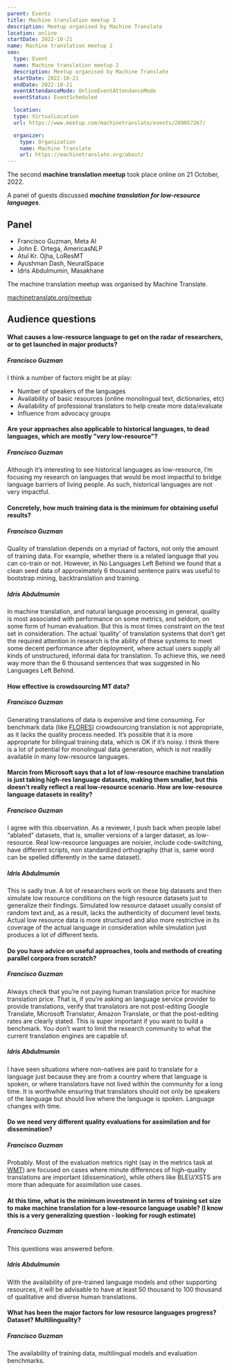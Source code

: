 ```yaml
---
parent: Events
title: Machine translation meetup 2
description: Meetup organised by Machine Translate
location: online
startDate: 2022-10-21
name: Machine translation meetup 2
seo:
  type: Event
  name: Machine translation meetup 2
  description: Meetup organised by Machine Translate
  startDate: 2022-10-21
  endDate: 2022-10-21
  eventAttendanceMode: OnlineEventAttendanceMode
  eventStatus: EventScheduled

  location:
  type: VirtualLocation
  url: https://www.meetup.com/machinetranslate/events/289057267/

  organizer:
    type: Organization
    name: Machine Translate
    url: https://machinetranslate.org/about/
---
```


The second **machine translation meetup** took place online on 21 October, 2022.

A panel of guests discussed ***machine translation for low-resource languages***.

## Panel

- Francisco Guzman, Meta AI
- John E. Ortega, AmericasNLP
- Atul Kr. Ojha, LoResMT
- Ayushman Dash, NeuralSpace
- Idris Abdulmumin, Masakhane

The machine translation meetup was organised by Machine Translate.

[machinetranslate.org/meetup](http://machinetranslate.org/meetup)


## Audience questions


<h4>What causes a low-resource language to get on the radar of researchers, or to get launched in major products?</h4>

<h5>Francisco Guzman</h5>

I think a number of factors might be at play:
  - Number of speakers of the languages
  - Availability of basic resources (online monolingual text, dictionaries, etc)
  - Availability of professional translators to help create more data/evaluate
  - Influence from advocacy groups


<h4>Are your approaches also applicable to historical languages, to dead languages, which are mostly "very low-resource"?</h4>

<h5>Francisco Guzman</h5>

Although it’s interesting to see historical languages as low-resource, I’m focusing my research on languages that would be most impactful to bridge language barriers of living people.
As such, historical languages are not very impactful.

<h4>Concretely, how much training data is the minimum for obtaining useful results?</h4>

<h5>Francisco Guzman</h5>

Quality of translation depends on a myriad of factors, not only the amount of training data.
For example, whether there is a related language that you can co-train or not.
However, in No Languages Left Behind we found that a clean seed data of approximately 6 thousand sentence pairs was useful to bootstrap mining, backtranslation and training.

<h5>Idris Abdulmumin</h5>

In machine translation, and natural language processing in general, quality is most associated with performance on some metrics, and seldom, on some form of human evaluation.
But this is most times constraint on the test set in consideration.
The actual ‘quality’ of translation systems that don’t get the required attention in research is the ability of these systems to meet some decent performance after deployment, where actual users supply all kinds of unstructured, informal data for translation.
To achieve this, we need way more than the 6 thousand sentences that was suggested in No Languages Left Behind.


<h4>How effective is crowdsourcing MT data?</h4>

<h5>Francisco Guzman</h5>

Generating translations of data is expensive and time consuming.
For benchmark data (like [FLORES](/customisation/parallel-data.md)) crowdsourcing translation is not appropriate, as it lacks the quality process needed.
It’s possible that it is more appropriate for bilingual training data, which is OK if it’s noisy.
I think there is a lot of potential for monolingual data generation, which is not readily available in many low-resource languages.


<h4>Marcin from Microsoft says that a lot of low-resource machine translation is just taking high-res language datasets, making them smaller, but this doesn’t really reflect a real low-resource scenario.  How are low-resource language datasets in reality?</h4>

<h5>Francisco Guzman</h5>

I agree with this observation.
As a reviewer, I push back when people label “ablated” datasets, that is, smaller versions of a larger dataset, as low-resource.
Real low-resource languages are noisier, include code-switching, have different scripts, non standardized orthography (that is, same word can be spelled differently in the same dataset).

<h5>Idris Abdulmumin</h5>

This is sadly true.
A lot of researchers work on these big datasets and then simulate low resource conditions on the high resource datasets just to generalize their findings.
Simulated low resource dataset usually consist of random text and, as a result, lacks the authenticity of document level texts.
Actual low resource data is more structured and also more restrictive in its coverage of the actual language in consideration while simulation just produces a lot of different texts.

<h4>Do you have advice on useful approaches, tools and methods of creating parallel corpora from scratch?</h4>

<h5>Francisco Guzman</h5>

Always check that you’re not paying human translation price for machine translation price.
That is, if you’re asking an language service provider to provide translations, verify that translators are not post-editing Google Translate, Microsoft Translator, Amazon Translate, or that the post-editing rates are clearly stated.
This is super important if you want to build a benchmark.
You don’t want to limit the research community to what the current translation engines are capable of.

<h5>Idris Abdulmumin</h5>

I have seen situations where non-natives are paid to translate for a language just because they are from a country where that language is spoken, or where translators have not lived within the community for a long time.
It is worthwhile ensuring that translators should not only be speakers of the language but should live where the language is spoken.
Language changes with time.

<h4>Do we need very different quality evaluations for assimilation and for dissemination?</h4>

<h5>Francisco Guzman</h5>

Probably.
Most of the evaluation metrics right (say in the metrics task at [WMT](/wmt.md)) are focused on cases where minute differences of high-quality translations are important (dissemination), while others like BLEU/XSTS are more than adequate for assimilation use cases.


<h4>At this time, what is the minimum investment in terms of training set size to make machine translation for a low-resource language usable? (I know this is a very generalizing question - looking for rough estimate)</h4>

<h5>Francisco Guzman</h5>

This questions was answered before.

<h5>Idris Abdulmumin</h5>

With the availability of pre-trained language models and other supporting resources, it will be advisable to have at least 50 thousand to 100 thousand of qualitative and diverse human translations.

<h4>What has been the major factors for low resource languages progress? Dataset? Multilinguality?</h4>

<h5>Francisco Guzman</h5>

The availability of training data, multilingual models and evaluation benchmarks.
